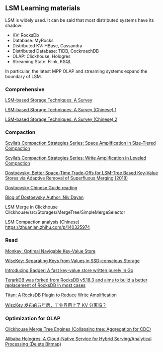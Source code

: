 <head>
    <script src="https://cdn.mathjax.org/mathjax/latest/MathJax.js?config=TeX-AMS-MML_HTMLorMML" type="text/javascript"></script>
    <script type="text/x-mathjax-config">
        MathJax.Hub.Config({
            tex2jax: {
            skipTags: ['script', 'noscript', 'style', 'textarea', 'pre'],
            inlineMath: [['$','$']]
            }
        });
    </script>
</head>

## LSM Learning materials

LSM is widely used. It can be said that most distributed systems have its shadow:
- KV: RocksDb
- Database: MyRocks
- Distributed KV: HBase, Cassandra
- Distributed Database: TiDB, CockroachDB
- OLAP: Clickhouse, Hologres
- Streaming State: Flink, KSQL

In particular, the latest MPP OLAP and streaming systems expand the boundary of LSM.

### Comprehensive

[LSM-based Storage Techniques: A Survey](https://arxiv.org/pdf/1812.07527v1.pdf)

[LSM-based Storage Techniques: A Survey (Chinese) 1](https://zhuanlan.zhihu.com/p/400293980)

[LSM-based Storage Techniques: A Survey (Chinese) 2](https://zhuanlan.zhihu.com/p/403396976)

### Compaction

[Scylla’s Compaction Strategies Series: Space Amplification in Size-Tiered Compaction](https://www.scylladb.com/2018/01/17/compaction-series-space-amplification/)

[Scylla’s Compaction Strategies Series: Write Amplification in Leveled Compaction](https://www.scylladb.com/2018/01/31/compaction-series-leveled-compaction/)

[Dostoevsky: Better Space-Time Trade-Offs for LSM-Tree Based Key-Value Stores via Adaptive Removal of Superfluous Merging (2018)](https://nivdayan.github.io/dostoevsky.pdf)

[Dostoevsky Chinese Guide reading](https://www.jianshu.com/p/8fb8f2458253)

[Blog of Dostoevsky Author: Niv Dayan](https://nivdayan.github.io/)

LSM Merge in Clickhouse
Clickhouse/src/Storages/MergeTree/SimpleMergeSelector

LSM Compaction analysis (Chinese)
https://zhuanlan.zhihu.com/p/140325974

### Read

[Monkey: Optimal Navigable Key-Value Store](https://stratos.seas.harvard.edu/files/stratos/files/monkeykeyvaluestore.pdf)

[WiscKey: Separating Keys from Values in SSD-conscious Storage](https://www.usenix.org/system/files/conference/fast16/fast16-papers-lu.pdf)

[Introducing Badger: A fast key-value store written purely in Go](https://dgraph.io/blog/post/badger/)

[TerarkDB was forked from RocksDB v5.18.3 and aims to build a better replacement of RocksDB in most cases](https://bytedance.feishu.cn/docs/doccnZmYFqHBm06BbvYgjsHHcKc#)

[Titan: A RocksDB Plugin to Reduce Write Amplification](https://en.pingcap.com/blog/titan-storage-engine-design-and-implementation)

[WiscKey 发布的五年后，工业界用上了 KV 分离吗？](https://zhuanlan.zhihu.com/p/397466422)

### Optimization for OLAP

[Clickhouse Merge Tree Engines (Collapsing tree: Aggregation for CDC)](https://clickhouse.tech/docs/en/engines/table-engines/mergetree-family/collapsingmergetree/)

[Alibaba Hologres: A Cloud-Native Service for Hybrid Serving/Analytical Processing (Delete Bitmap)](http://www.vldb.org/pvldb/vol13/p3272-jiang.pdf)
